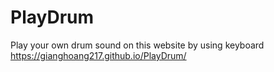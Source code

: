 # PlayDrum
Play your own drum sound on this website by using keyboard
https://gianghoang217.github.io/PlayDrum/
